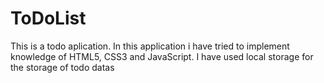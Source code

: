 # ToDoList
This is a todo aplication. In this application i have tried to implement knowledge of HTML5, CSS3 and JavaScript. I have used local storage for the storage of todo datas
